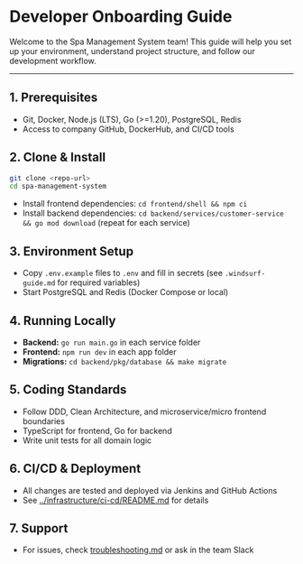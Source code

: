 # Developer Onboarding Guide

Welcome to the Spa Management System team! This guide will help you set up your environment, understand project structure, and follow our development workflow.

---

## 1. Prerequisites
- Git, Docker, Node.js (LTS), Go (>=1.20), PostgreSQL, Redis
- Access to company GitHub, DockerHub, and CI/CD tools

## 2. Clone & Install
```sh
git clone <repo-url>
cd spa-management-system
```
- Install frontend dependencies: `cd frontend/shell && npm ci`
- Install backend dependencies: `cd backend/services/customer-service && go mod download` (repeat for each service)

## 3. Environment Setup
- Copy `.env.example` files to `.env` and fill in secrets (see `.windsurf-guide.md` for required variables)
- Start PostgreSQL and Redis (Docker Compose or local)

## 4. Running Locally
- **Backend:** `go run main.go` in each service folder
- **Frontend:** `npm run dev` in each app folder
- **Migrations:** `cd backend/pkg/database && make migrate`

## 5. Coding Standards
- Follow DDD, Clean Architecture, and microservice/micro frontend boundaries
- TypeScript for frontend, Go for backend
- Write unit tests for all domain logic

## 6. CI/CD & Deployment
- All changes are tested and deployed via Jenkins and GitHub Actions
- See [../infrastructure/ci-cd/README.md](../infrastructure/ci-cd/README.md) for details

## 7. Support
- For issues, check [troubleshooting.md](./troubleshooting.md) or ask in the team Slack
